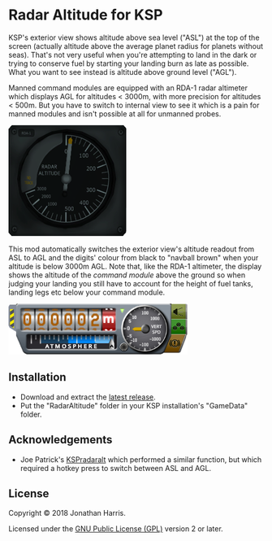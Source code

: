 Radar Altitude for KSP
========

KSP's exterior view shows altitude above sea level ("ASL") at the top of the screen (actually altitude above the average planet radius for planets without seas). That's not very useful when you're attempting to land in the dark or trying to conserve fuel by starting your landing burn as late as possible. What you want to see instead is altitude above ground level ("AGL").

Manned command modules are equipped with an RDA-1 radar altimeter which displays AGL for altitudes < 3000m, with more precision for altitudes < 500m. But you have to switch to internal view to see it which is a pain for manned modules and isn't possible at all for unmanned probes.

![RDA-1 radar altimeter](img/RDA-1.png)

This mod automatically switches the  exterior view's altitude readout from ASL to AGL and the digits' colour from black to "navball brown" when your altitude is below 3000m AGL. Note that, like the RDA-1 altimeter, the display shows the altitude of the _command module_ above the ground so when judging your landing you still have to account for the height of fuel tanks, landing legs etc below your command module.

![Altitude readout in radar mode](img/radar-mode.png)

Installation
--------
* Download and extract the [latest release](https://github.com/Marginal/RadarAltitude/releases/latest).
* Put the "RadarAltitude" folder in your KSP installation's "GameData" folder.

Acknowledgements
--------
* Joe Patrick's [KSPradaralt](https://github.com/JoePatrick1/KSPradaralt) which performed a similar function, but which required a hotkey press to switch between ASL and AGL.

License
-------
Copyright © 2018 Jonathan Harris.

Licensed under the [GNU Public License (GPL)](http://www.gnu.org/licenses/gpl-2.0.html) version 2 or later.
